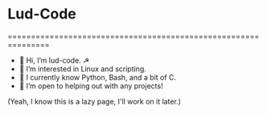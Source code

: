 # Lud-Code #
===============================================================
- 👋 Hi, I’m lud-code.  ☭
- 👀 I’m interested in Linux and scripting.
- 🌱 I currently know Python, Bash, and a bit of C.
- 💞️ I’m open to helping out with any projects!

(Yeah, I know this is a lazy page, I'll work on it later.)
